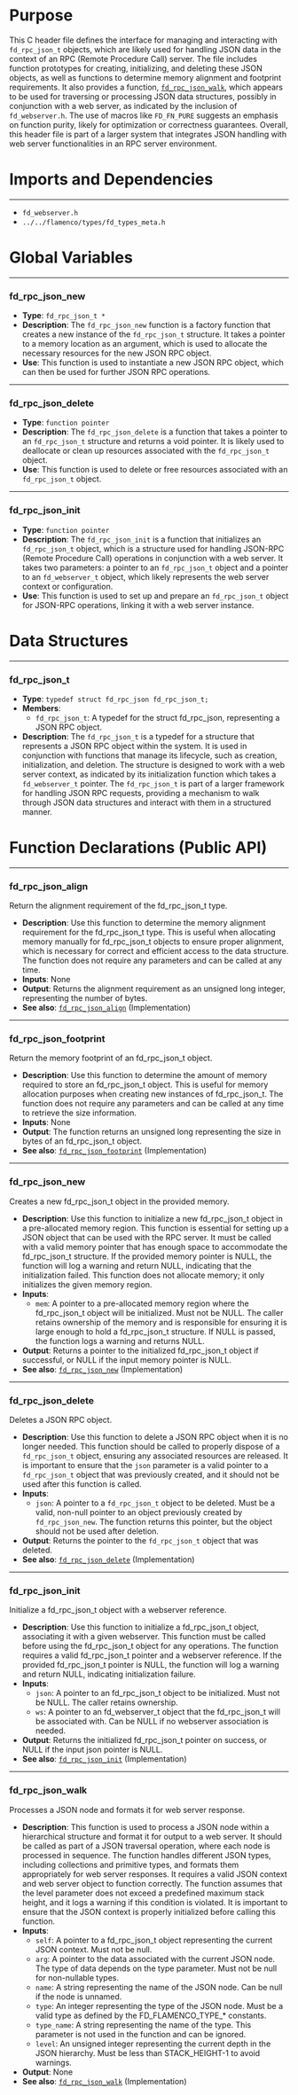 # Purpose
This C header file defines the interface for managing and interacting with `fd_rpc_json_t` objects, which are likely used for handling JSON data in the context of an RPC (Remote Procedure Call) server. The file includes function prototypes for creating, initializing, and deleting these JSON objects, as well as functions to determine memory alignment and footprint requirements. It also provides a function, [`fd_rpc_json_walk`](#fd_rpc_json_walk), which appears to be used for traversing or processing JSON data structures, possibly in conjunction with a web server, as indicated by the inclusion of `fd_webserver.h`. The use of macros like `FD_FN_PURE` suggests an emphasis on function purity, likely for optimization or correctness guarantees. Overall, this header file is part of a larger system that integrates JSON handling with web server functionalities in an RPC server environment.
# Imports and Dependencies

---
- `fd_webserver.h`
- `../../flamenco/types/fd_types_meta.h`


# Global Variables

---
### fd\_rpc\_json\_new
- **Type**: `fd_rpc_json_t *`
- **Description**: The `fd_rpc_json_new` function is a factory function that creates a new instance of the `fd_rpc_json_t` structure. It takes a pointer to a memory location as an argument, which is used to allocate the necessary resources for the new JSON RPC object.
- **Use**: This function is used to instantiate a new JSON RPC object, which can then be used for further JSON RPC operations.


---
### fd\_rpc\_json\_delete
- **Type**: `function pointer`
- **Description**: The `fd_rpc_json_delete` is a function that takes a pointer to an `fd_rpc_json_t` structure and returns a void pointer. It is likely used to deallocate or clean up resources associated with the `fd_rpc_json_t` object.
- **Use**: This function is used to delete or free resources associated with an `fd_rpc_json_t` object.


---
### fd\_rpc\_json\_init
- **Type**: `function pointer`
- **Description**: The `fd_rpc_json_init` is a function that initializes an `fd_rpc_json_t` object, which is a structure used for handling JSON-RPC (Remote Procedure Call) operations in conjunction with a web server. It takes two parameters: a pointer to an `fd_rpc_json_t` object and a pointer to an `fd_webserver_t` object, which likely represents the web server context or configuration.
- **Use**: This function is used to set up and prepare an `fd_rpc_json_t` object for JSON-RPC operations, linking it with a web server instance.


# Data Structures

---
### fd\_rpc\_json\_t
- **Type**: `typedef struct fd_rpc_json fd_rpc_json_t;`
- **Members**:
    - `fd_rpc_json_t`: A typedef for the struct fd_rpc_json, representing a JSON RPC object.
- **Description**: The `fd_rpc_json_t` is a typedef for a structure that represents a JSON RPC object within the system. It is used in conjunction with functions that manage its lifecycle, such as creation, initialization, and deletion. The structure is designed to work with a web server context, as indicated by its initialization function which takes a `fd_webserver_t` pointer. The `fd_rpc_json_t` is part of a larger framework for handling JSON RPC requests, providing a mechanism to walk through JSON data structures and interact with them in a structured manner.


# Function Declarations (Public API)

---
### fd\_rpc\_json\_align<!-- {{#callable_declaration:fd_rpc_json_align}} -->
Return the alignment requirement of the fd_rpc_json_t type.
- **Description**: Use this function to determine the memory alignment requirement for the fd_rpc_json_t type. This is useful when allocating memory manually for fd_rpc_json_t objects to ensure proper alignment, which is necessary for correct and efficient access to the data structure. The function does not require any parameters and can be called at any time.
- **Inputs**: None
- **Output**: Returns the alignment requirement as an unsigned long integer, representing the number of bytes.
- **See also**: [`fd_rpc_json_align`](fd_stub_to_json.c.driver.md#fd_rpc_json_align)  (Implementation)


---
### fd\_rpc\_json\_footprint<!-- {{#callable_declaration:fd_rpc_json_footprint}} -->
Return the memory footprint of an fd_rpc_json_t object.
- **Description**: Use this function to determine the amount of memory required to store an fd_rpc_json_t object. This is useful for memory allocation purposes when creating new instances of fd_rpc_json_t. The function does not require any parameters and can be called at any time to retrieve the size information.
- **Inputs**: None
- **Output**: The function returns an unsigned long representing the size in bytes of an fd_rpc_json_t object.
- **See also**: [`fd_rpc_json_footprint`](fd_stub_to_json.c.driver.md#fd_rpc_json_footprint)  (Implementation)


---
### fd\_rpc\_json\_new<!-- {{#callable_declaration:fd_rpc_json_new}} -->
Creates a new fd_rpc_json_t object in the provided memory.
- **Description**: Use this function to initialize a new fd_rpc_json_t object in a pre-allocated memory region. This function is essential for setting up a JSON object that can be used with the RPC server. It must be called with a valid memory pointer that has enough space to accommodate the fd_rpc_json_t structure. If the provided memory pointer is NULL, the function will log a warning and return NULL, indicating that the initialization failed. This function does not allocate memory; it only initializes the given memory region.
- **Inputs**:
    - `mem`: A pointer to a pre-allocated memory region where the fd_rpc_json_t object will be initialized. Must not be NULL. The caller retains ownership of the memory and is responsible for ensuring it is large enough to hold a fd_rpc_json_t structure. If NULL is passed, the function logs a warning and returns NULL.
- **Output**: Returns a pointer to the initialized fd_rpc_json_t object if successful, or NULL if the input memory pointer is NULL.
- **See also**: [`fd_rpc_json_new`](fd_stub_to_json.c.driver.md#fd_rpc_json_new)  (Implementation)


---
### fd\_rpc\_json\_delete<!-- {{#callable_declaration:fd_rpc_json_delete}} -->
Deletes a JSON RPC object.
- **Description**: Use this function to delete a JSON RPC object when it is no longer needed. This function should be called to properly dispose of a `fd_rpc_json_t` object, ensuring any associated resources are released. It is important to ensure that the `json` parameter is a valid pointer to a `fd_rpc_json_t` object that was previously created, and it should not be used after this function is called.
- **Inputs**:
    - `json`: A pointer to a `fd_rpc_json_t` object to be deleted. Must be a valid, non-null pointer to an object previously created by `fd_rpc_json_new`. The function returns this pointer, but the object should not be used after deletion.
- **Output**: Returns the pointer to the `fd_rpc_json_t` object that was deleted.
- **See also**: [`fd_rpc_json_delete`](fd_stub_to_json.c.driver.md#fd_rpc_json_delete)  (Implementation)


---
### fd\_rpc\_json\_init<!-- {{#callable_declaration:fd_rpc_json_init}} -->
Initialize a fd_rpc_json_t object with a webserver reference.
- **Description**: Use this function to initialize a fd_rpc_json_t object, associating it with a given webserver. This function must be called before using the fd_rpc_json_t object for any operations. The function requires a valid fd_rpc_json_t pointer and a webserver reference. If the provided fd_rpc_json_t pointer is NULL, the function will log a warning and return NULL, indicating initialization failure.
- **Inputs**:
    - `json`: A pointer to an fd_rpc_json_t object to be initialized. Must not be NULL. The caller retains ownership.
    - `ws`: A pointer to an fd_webserver_t object that the fd_rpc_json_t will be associated with. Can be NULL if no webserver association is needed.
- **Output**: Returns the initialized fd_rpc_json_t pointer on success, or NULL if the input json pointer is NULL.
- **See also**: [`fd_rpc_json_init`](fd_stub_to_json.c.driver.md#fd_rpc_json_init)  (Implementation)


---
### fd\_rpc\_json\_walk<!-- {{#callable_declaration:fd_rpc_json_walk}} -->
Processes a JSON node and formats it for web server response.
- **Description**: This function is used to process a JSON node within a hierarchical structure and format it for output to a web server. It should be called as part of a JSON traversal operation, where each node is processed in sequence. The function handles different JSON types, including collections and primitive types, and formats them appropriately for web server responses. It requires a valid JSON context and web server object to function correctly. The function assumes that the level parameter does not exceed a predefined maximum stack height, and it logs a warning if this condition is violated. It is important to ensure that the JSON context is properly initialized before calling this function.
- **Inputs**:
    - `self`: A pointer to a fd_rpc_json_t object representing the current JSON context. Must not be null.
    - `arg`: A pointer to the data associated with the current JSON node. The type of data depends on the type parameter. Must not be null for non-nullable types.
    - `name`: A string representing the name of the JSON node. Can be null if the node is unnamed.
    - `type`: An integer representing the type of the JSON node. Must be a valid type as defined by the FD_FLAMENCO_TYPE_* constants.
    - `type_name`: A string representing the name of the type. This parameter is not used in the function and can be ignored.
    - `level`: An unsigned integer representing the current depth in the JSON hierarchy. Must be less than STACK_HEIGHT-1 to avoid warnings.
- **Output**: None
- **See also**: [`fd_rpc_json_walk`](fd_stub_to_json.c.driver.md#fd_rpc_json_walk)  (Implementation)


